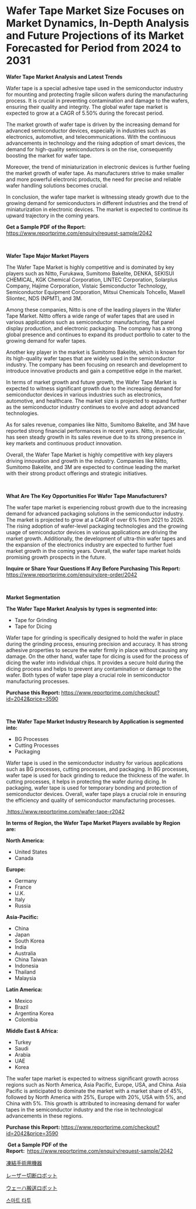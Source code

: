 <p><h1>Wafer Tape Market Size Focuses on Market Dynamics, In-Depth Analysis and Future Projections of its Market Forecasted for Period from 2024 to 2031</h1></p><p><strong>Wafer Tape Market Analysis and Latest Trends</strong></p>
<p><p>Wafer tape is a special adhesive tape used in the semiconductor industry for mounting and protecting fragile silicon wafers during the manufacturing process. It is crucial in preventing contamination and damage to the wafers, ensuring their quality and integrity. The global wafer tape market is expected to grow at a CAGR of 5.50% during the forecast period.</p><p>The market growth of wafer tape is driven by the increasing demand for advanced semiconductor devices, especially in industries such as electronics, automotive, and telecommunications. With the continuous advancements in technology and the rising adoption of smart devices, the demand for high-quality semiconductors is on the rise, consequently boosting the market for wafer tape.</p><p>Moreover, the trend of miniaturization in electronic devices is further fueling the market growth of wafer tape. As manufacturers strive to make smaller and more powerful electronic products, the need for precise and reliable wafer handling solutions becomes crucial.</p><p>In conclusion, the wafer tape market is witnessing steady growth due to the growing demand for semiconductors in different industries and the trend of miniaturization in electronic devices. The market is expected to continue its upward trajectory in the coming years.</p></p>
<p><strong>Get a Sample PDF of the Report:&nbsp;</strong> <a href="https://www.reportprime.com/enquiry/request-sample/2042">https://www.reportprime.com/enquiry/request-sample/2042</a></p>
<p>&nbsp;</p>
<p><strong>Wafer Tape Major Market Players</strong></p>
<p><p>The Wafer Tape Market is highly competitive and is dominated by key players such as Nitto, Furukawa, Sumitomo Bakelite, DENKA, SEKISUI CHEMICAL, KGK Chemical Corporation, LINTEC Corporation, Solarplus Company, Hajime Corporation, Vistaic Semiconductor Technology, Semiconductor Equipment Corporation, Mitsui Chemicals Tohcello, Maxell Sliontec, NDS (NPMT), and 3M.</p><p>Among these companies, Nitto is one of the leading players in the Wafer Tape Market. Nitto offers a wide range of wafer tapes that are used in various applications such as semiconductor manufacturing, flat panel display production, and electronic packaging. The company has a strong global presence and continues to expand its product portfolio to cater to the growing demand for wafer tapes.</p><p>Another key player in the market is Sumitomo Bakelite, which is known for its high-quality wafer tapes that are widely used in the semiconductor industry. The company has been focusing on research and development to introduce innovative products and gain a competitive edge in the market.</p><p>In terms of market growth and future growth, the Wafer Tape Market is expected to witness significant growth due to the increasing demand for semiconductor devices in various industries such as electronics, automotive, and healthcare. The market size is projected to expand further as the semiconductor industry continues to evolve and adopt advanced technologies.</p><p>As for sales revenue, companies like Nitto, Sumitomo Bakelite, and 3M have reported strong financial performances in recent years. Nitto, in particular, has seen steady growth in its sales revenue due to its strong presence in key markets and continuous product innovation.</p><p>Overall, the Wafer Tape Market is highly competitive with key players driving innovation and growth in the industry. Companies like Nitto, Sumitomo Bakelite, and 3M are expected to continue leading the market with their strong product offerings and strategic initiatives.</p></p>
<p>&nbsp;</p>
<p><strong>What Are The Key Opportunities For Wafer Tape Manufacturers?</strong></p>
<p><p>The wafer tape market is experiencing robust growth due to the increasing demand for advanced packaging solutions in the semiconductor industry. The market is projected to grow at a CAGR of over 6% from 2021 to 2026. The rising adoption of wafer-level packaging technologies and the growing usage of semiconductor devices in various applications are driving the market growth. Additionally, the development of ultra-thin wafer tapes and the expansion of the electronics industry are expected to further fuel market growth in the coming years. Overall, the wafer tape market holds promising growth prospects in the future.</p></p>
<p><strong>Inquire or Share Your Questions If Any Before Purchasing This Report:</strong> <a href="https://www.reportprime.com/enquiry/pre-order/2042">https://www.reportprime.com/enquiry/pre-order/2042</a></p>
<p>&nbsp;</p>
<p><strong>Market Segmentation</strong></p>
<p><strong>The Wafer Tape Market Analysis by types is segmented into:</strong></p>
<p><ul><li>Tape for Grinding</li><li>Tape for Dicing</li></ul></p>
<p><p>Wafer tape for grinding is specifically designed to hold the wafer in place during the grinding process, ensuring precision and accuracy. It has strong adhesive properties to secure the wafer firmly in place without causing any damage. On the other hand, wafer tape for dicing is used for the process of dicing the wafer into individual chips. It provides a secure hold during the dicing process and helps to prevent any contamination or damage to the wafer. Both types of wafer tape play a crucial role in semiconductor manufacturing processes.</p></p>
<p><strong>Purchase this Report:&nbsp;</strong><a href="https://www.reportprime.com/checkout?id=2042&price=3590">https://www.reportprime.com/checkout?id=2042&price=3590</a></p>
<p>&nbsp;</p>
<p><strong>The Wafer Tape Market Industry Research by Application is segmented into:</strong></p>
<p><ul><li>BG Processes</li><li>Cutting Processes</li><li>Packaging</li></ul></p>
<p><p>Wafer tape is used in the semiconductor industry for various applications such as BG processes, cutting processes, and packaging. In BG processes, wafer tape is used for back grinding to reduce the thickness of the wafer. In cutting processes, it helps in protecting the wafer during dicing. In packaging, wafer tape is used for temporary bonding and protection of semiconductor devices. Overall, wafer tape plays a crucial role in ensuring the efficiency and quality of semiconductor manufacturing processes.</p></p>
<p><a href="https://www.reportprime.com/wafer-tape-r2042">&nbsp;https://www.reportprime.com/wafer-tape-r2042</a></p>
<p><strong>In terms of Region, the Wafer Tape Market Players available by Region are:</strong></p>
<p>
    <p> <strong> North America: </strong>
        <ul>
            <li>United States</li>
            <li>Canada</li>
        </ul>
        </p> 
    <p> <strong> Europe: </strong>
        <ul>
            <li>Germany</li>
            <li>France</li>
            <li>U.K.</li>
            <li>Italy</li>
            <li>Russia</li>
        </ul>
        </p> 
    <p> <strong> Asia-Pacific: </strong>
        <ul>
            <li>China</li>
            <li>Japan</li>
            <li>South Korea</li>
            <li>India</li>
            <li>Australia</li>
            <li>China Taiwan</li>
            <li>Indonesia</li>
            <li>Thailand</li>
            <li>Malaysia</li>
        </ul>
        </p> 
    <p> <strong> Latin America: </strong>
        <ul>
            <li>Mexico</li>
            <li>Brazil</li>
            <li>Argentina Korea</li>
            <li>Colombia</li>
        </ul>
        </p> 
    <p> <strong> Middle East & Africa: </strong>
        <ul>
            <li>Turkey</li>
            <li>Saudi</li>
            <li>Arabia</li>
            <li>UAE</li>
            <li>Korea</li>
        </ul>
    </p>
    </p>
<p><p>The wafer tape market is expected to witness significant growth across regions such as North America, Asia Pacific, Europe, USA, and China. Asia Pacific is anticipated to dominate the market with a market share of 45%, followed by North America with 25%, Europe with 20%, USA with 5%, and China with 5%. This growth is attributed to increasing demand for wafer tapes in the semiconductor industry and the rise in technological advancements in these regions.</p></p>
<p><strong>Purchase this Report: </strong><a href="https://www.reportprime.com/checkout?id=2042&price=3590">https://www.reportprime.com/checkout?id=2042&price=3590</a></p>
<p>&nbsp;<strong>Get a Sample PDF of the Report:&nbsp;&nbsp;</strong><a href="https://www.reportprime.com/enquiry/request-sample/2042">https://www.reportprime.com/enquiry/request-sample/2042</a></p>
<p><strong></strong></p>
<p><p><a href="https://medium.com/@rockcod61/%E5%87%8D%E7%B5%90%E6%89%8B%E8%A1%93%E6%A9%9F%E5%99%A8%E5%B8%82%E5%A0%B4%E3%83%AC%E3%83%9D%E3%83%BC%E3%83%88%E3%81%AF-%E3%81%93%E3%81%AE%E5%B8%82%E5%A0%B4%E3%81%AE%E6%9C%80%E6%96%B0%E3%81%AE%E3%83%88%E3%83%AC%E3%83%B3%E3%83%89%E3%81%A8%E6%88%90%E9%95%B7%E6%A9%9F%E4%BC%9A%E3%82%92%E6%98%8E%E3%82%89%E3%81%8B%E3%81%AB%E3%81%97%E3%81%BE%E3%81%99-5fed8dcbb3bf">凍結手術用機器</a></p><p><a href="https://github.com/LeoraEber/Market-Research-Report-List-1/blob/main/514051471909.md">レーザー切断ロボット</a></p><p><a href="https://github.com/tubbs463/Market-Research-Report-List-1/blob/main/688708871908.md">ウェーハ搬送ロボット</a></p><p><a href="https://medium.com/@witoldadamczyk1904/%EC%B2%98%EC%9D%8C-%EC%9D%B8%EC%83%81%EA%B9%8A%EA%B2%8C-%EB%8B%A4%EA%B0%80%EC%98%A8-%EB%AC%B8%EC%9E%A5-%EB%B2%88%EC%97%AD-%EC%8A%A4%EB%A7%88%ED%8A%B8-%ED%83%80%ED%88%AC-%EC%8B%9C%EC%9E%A5-%EB%B6%84%EC%84%9D-cagr-%EC%8B%9C%EC%9E%A5-%EC%84%B8%EB%B6%84%ED%99%94-%EB%B0%8F-%EA%B8%80%EB%A1%9C%EB%B2%8C-%EC%82%B0%EC%97%85-%EA%B0%9C%EC%9A%94-992c4c0bbad5">스마트 타투</a></p></p>